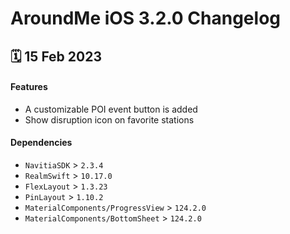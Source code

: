 # AroundMe iOS 3.2.0 Changelog

<h2>🗓 15 Feb 2023</h2>

#### Features
- A customizable POI event button is added
- Show disruption icon on favorite stations

#### Dependencies
- `NavitiaSDK` > `2.3.4`
- `RealmSwift` > `10.17.0`
- `FlexLayout` > `1.3.23`
- `PinLayout` > `1.10.2`
- `MaterialComponents/ProgressView` > `124.2.0`
- `MaterialComponents/BottomSheet` > `124.2.0`
